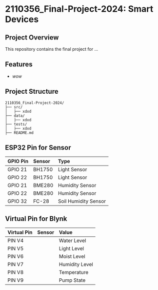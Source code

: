 # 2110356_Final-Project-2024: Smart Devices

## Project Overview

This repository contains the final project for ...

## Features

- *wow*

## Project Structure

```plaintext
2110356_Final-Project-2024/
├── src/
│   ├── xdxd         
├── data/
│   ├── xdxd
├── tests/
│   ├── xdxd
├── README.md        

```
## ESP32 Pin for Sensor
| GPIO Pin | Sensor | Type |
| :------- | :------- | :------- |
| GPIO 21 | BH1750 | Light Sensor |
| GPIO 22 | BH1750 | Light Sensor |
| GPIO 21 | BME280 | Humidity Sensor |
| GPIO 22 | BME280 | Humidity Sensor |
| GPIO 32 | FC-28  | Soil Humidity Sensor |

## Virtual Pin for Blynk

| Virtual Pin | Sensor | Value |
| :------- | :------- | :------- |
| PIN V4 | | Water Level |
| PIN V5 | | Light Level |
| PIN V6 | | Moist Level |
| PIN V7 | | Humidity Level |
| PIN V8 | | Temperature |
| PIN V9 | | Pump State |
